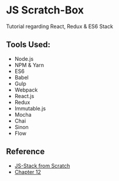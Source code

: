 # JS Scratch-Box
Tutorial regarding React, Redux & ES6 Stack

## Tools Used:
- Node.js
- NPM & Yarn
- ES6
- Babel
- Gulp
- Webpack
- React.js
- Redux
- Immutable.js
- Mocha
- Chai
- Sinon
- Flow

## Reference
* [JS-Stack from Scratch](https://github.com/verekia/js-stack-from-scratch)
* [Chapter 12](https://github.com/verekia/js-stack-from-scratch/tree/master/tutorial/12-flow)
